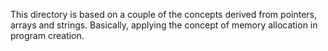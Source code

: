 This directory is based on a couple of the concepts derived from pointers, arrays and strings. Basically, applying the concept of memory allocation  in program creation.
